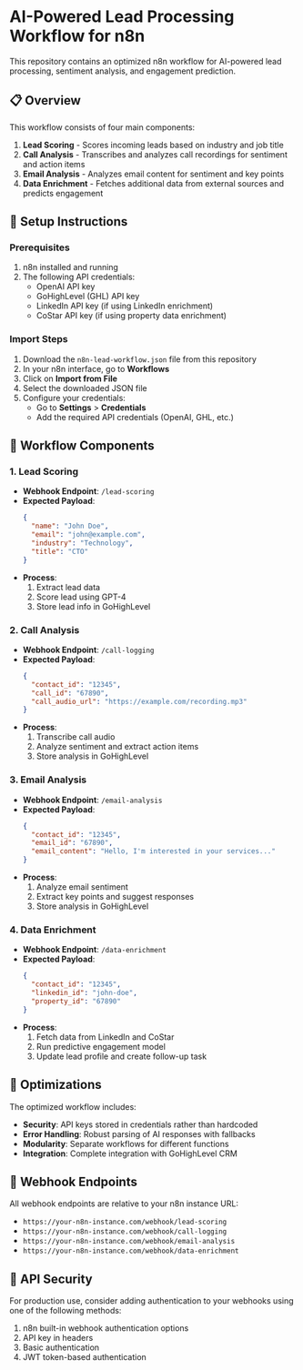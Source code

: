 # AI-Powered Lead Processing Workflow for n8n

This repository contains an optimized n8n workflow for AI-powered lead processing, sentiment analysis, and engagement prediction.

## 📋 Overview

This workflow consists of four main components:

1. **Lead Scoring** - Scores incoming leads based on industry and job title
2. **Call Analysis** - Transcribes and analyzes call recordings for sentiment and action items
3. **Email Analysis** - Analyzes email content for sentiment and key points
4. **Data Enrichment** - Fetches additional data from external sources and predicts engagement

## 🔧 Setup Instructions

### Prerequisites

1. n8n installed and running
2. The following API credentials:
   - OpenAI API key
   - GoHighLevel (GHL) API key
   - LinkedIn API key (if using LinkedIn enrichment)
   - CoStar API key (if using property data enrichment)

### Import Steps

1. Download the `n8n-lead-workflow.json` file from this repository
2. In your n8n interface, go to **Workflows**
3. Click on **Import from File**
4. Select the downloaded JSON file
5. Configure your credentials:
   - Go to **Settings** > **Credentials**
   - Add the required API credentials (OpenAI, GHL, etc.)

## 📝 Workflow Components

### 1. Lead Scoring

- **Webhook Endpoint**: `/lead-scoring`
- **Expected Payload**:
  ```json
  {
    "name": "John Doe",
    "email": "john@example.com",
    "industry": "Technology",
    "title": "CTO"
  }
  ```
- **Process**: 
  1. Extract lead data
  2. Score lead using GPT-4
  3. Store lead info in GoHighLevel

### 2. Call Analysis

- **Webhook Endpoint**: `/call-logging`
- **Expected Payload**:
  ```json
  {
    "contact_id": "12345",
    "call_id": "67890",
    "call_audio_url": "https://example.com/recording.mp3"
  }
  ```
- **Process**:
  1. Transcribe call audio
  2. Analyze sentiment and extract action items
  3. Store analysis in GoHighLevel

### 3. Email Analysis

- **Webhook Endpoint**: `/email-analysis`
- **Expected Payload**:
  ```json
  {
    "contact_id": "12345",
    "email_id": "67890",
    "email_content": "Hello, I'm interested in your services..."
  }
  ```
- **Process**:
  1. Analyze email sentiment
  2. Extract key points and suggest responses
  3. Store analysis in GoHighLevel

### 4. Data Enrichment

- **Webhook Endpoint**: `/data-enrichment`
- **Expected Payload**:
  ```json
  {
    "contact_id": "12345",
    "linkedin_id": "john-doe",
    "property_id": "67890"
  }
  ```
- **Process**:
  1. Fetch data from LinkedIn and CoStar
  2. Run predictive engagement model
  3. Update lead profile and create follow-up task

## 🚀 Optimizations

The optimized workflow includes:

- **Security**: API keys stored in credentials rather than hardcoded
- **Error Handling**: Robust parsing of AI responses with fallbacks
- **Modularity**: Separate workflows for different functions
- **Integration**: Complete integration with GoHighLevel CRM

## 🔗 Webhook Endpoints

All webhook endpoints are relative to your n8n instance URL:

- `https://your-n8n-instance.com/webhook/lead-scoring`
- `https://your-n8n-instance.com/webhook/call-logging`
- `https://your-n8n-instance.com/webhook/email-analysis`
- `https://your-n8n-instance.com/webhook/data-enrichment`

## 🔐 API Security

For production use, consider adding authentication to your webhooks using one of the following methods:

1. n8n built-in webhook authentication options
2. API key in headers
3. Basic authentication
4. JWT token-based authentication
